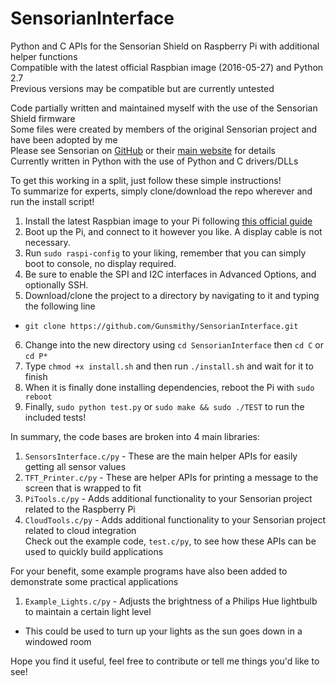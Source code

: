 # SensorianInterface
Python and C APIs for the Sensorian Shield on Raspberry Pi with additional helper functions  
Compatible with the latest official Raspbian image (2016-05-27) and Python 2.7  
Previous versions may be compatible but are currently untested  

Code partially written and maintained myself with the use of the Sensorian Shield firmware  
Some files were created by members of the original Sensorian project and have been adopted by me  
Please see Sensorian on [GitHub](https://github.com/sensorian) or their [main website](http://sensorian.io/) for details  
Currently written in Python with the use of Python and C drivers/DLLs  

To get this working in a split, just follow these simple instructions!  
To summarize for experts, simply clone/download the repo wherever and run the install script!  

1. Install the latest Raspbian image to your Pi following [this official guide](https://www.raspberrypi.org/documentation/installation/installing-images/)  
2. Boot up the Pi, and connect to it however you like. A display cable is not necessary.  
3. Run `sudo raspi-config` to your liking, remember that you can simply boot to console, no display required.  
4. Be sure to enable the SPI and I2C interfaces in Advanced Options, and optionally SSH.   
5. Download/clone the project to a directory by navigating to it and typing the following line  
  * `git clone https://github.com/Gunsmithy/SensorianInterface.git` 
6. Change into the new directory using `cd SensorianInterface` then `cd C` or `cd P*`  
7. Type `chmod +x install.sh` and then run `./install.sh` and wait for it to finish  
8. When it is finally done installing dependencies, reboot the Pi with `sudo reboot`  
9. Finally, `sudo python test.py` or `sudo make && sudo ./TEST` to run the included tests!  

In summary, the code bases are broken into 4 main libraries:  
1. `SensorsInterface.c/py` - These are the main helper APIs for easily getting all sensor values  
2. `TFT_Printer.c/py` - These are helper APIs for printing a message to the screen that is wrapped to fit  
3. `PiTools.c/py` - Adds additional functionality to your Sensorian project related to the Raspberry Pi  
4. `CloudTools.c/py` - Adds additional functionality to your Sensorian project related to cloud integration  
Check out the example code, `test.c/py`, to see how these APIs can be used to quickly build applications  

For your benefit, some example programs have also been added to demonstrate some practical applications  
1. `Example_Lights.c/py` - Adjusts the brightness of a Philips Hue lightbulb to maintain a certain light level  
  * This could be used to turn up your lights as the sun goes down in a windowed room 

Hope you find it useful, feel free to contribute or tell me things you'd like to see!